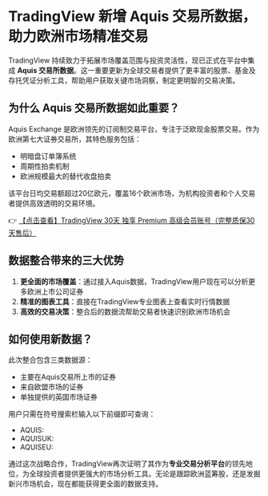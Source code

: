 # TradingView 新增 Aquis 交易所数据，助力欧洲市场精准交易

TradingView 持续致力于拓展市场覆盖范围与投资灵活性，现已正式在平台中集成 **Aquis 交易所数据**。这一重要更新为全球交易者提供了更丰富的股票、基金及存托凭证分析工具，帮助用户获取关键市场洞察，制定更明智的交易决策。

## 为什么 Aquis 交易所数据如此重要？

Aquis Exchange 是欧洲领先的订阅制交易平台，专注于泛欧现金股票交易。作为欧洲第七大证券交易所，其特色服务包括：
- 明暗盘订单簿系统
- 周期性拍卖机制
- 欧洲规模最大的替代收盘拍卖

该平台日均交易额超过20亿欧元，覆盖16个欧洲市场，为机构投资者和个人交易者提供高效透明的交易环境。

👉 [【点击查看】TradingView 30天 独享 Premium 高级会员账号（完整质保30天售后）](https://bit.ly/TradingView-Pro)

## 数据整合带来的三大优势

1. **更全面的市场覆盖**：通过接入Aquis数据，TradingView用户现在可以分析更多欧洲上市公司证券
2. **精准的图表工具**：直接在TradingView专业图表上查看实时行情数据
3. **高效的交易决策**：整合后的数据流帮助交易者快速识别欧洲市场机会

## 如何使用新数据？

此次整合包含三类数据源：
- 主要在Aquis交易所上市的证券
- 来自欧盟市场的证券
- 单独提供的英国市场证券

用户只需在符号搜索栏输入以下前缀即可查询：
- AQUIS:
- AQUISUK: 
- AQUISEU:

通过这次战略合作，TradingView再次证明了其作为**专业交易分析平台**的领先地位，为全球投资者提供更强大的市场分析工具。无论是跟踪欧洲蓝筹股，还是发掘新兴市场机会，现在都能获得更全面的数据支持。